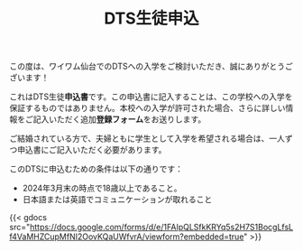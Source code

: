 ﻿---
title: DTS生徒申込
draft: false
share: false
commentable: false
editable: false

# Optional header image (relative to `static/media/` folder).
header:
  caption: ""
  image: ""
---

この度は、ワイワム仙台でのDTSへの入学をご検討いただき、誠にありがとうございます！

これはDTS生徒**申込書**です。この申込書に記入することは、この学校への入学を保証するものではありません。本校への入学が許可された場合、さらに詳しい情報をご記入いただく追加**登録フォーム**をお送りします。

ご結婚されている方で、夫婦ともに学生として入学を希望される場合は、一人ずつ申込書にご記入いただく必要があります。

このDTSに申込むための条件は以下の通りです：

- 2024年3月末の時点で18歳以上であること。
- 日本語または英語でコミュニケーションが取れること

{{< gdocs src="https://docs.google.com/forms/d/e/1FAIpQLSfkKRYq5s2H7S1BocgLfsLf4VaMHZCupMfNI2OovKQaUWfvrA/viewform?embedded=true" >}}
